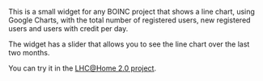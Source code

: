 This is a small widget for any BOINC project that shows a line chart, using Google Charts, with the total number of
registered users, new registered users and users with credit per day.

The widget has a slider that allows you to see the line chart over the last two months.

You can try it in the [LHC@Home 2.0 project](http://boinc01.cern.ch/test4theory/users_last_week.php).

